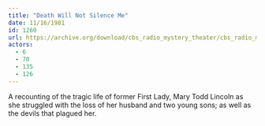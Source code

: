 ```yaml
---
title: "Death Will Not Silence Me"
date: 11/16/1981
id: 1260
url: https://archive.org/download/cbs_radio_mystery_theater/cbs_radio_mystery_theater-1251-1300.zip/cbs_radio_mystery_theater-1251-1300%2Fcbsrmt_1260_death_will_not_silence_me.mp3
actors:
  - 6
  - 70
  - 135
  - 126
---
```

A recounting of the tragic life of former First Lady, Mary Todd Lincoln as she struggled with the loss of her husband and two young sons; as well as the devils that plagued her.
